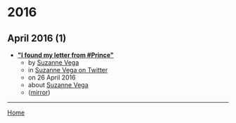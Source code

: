 # 2016

## April 2016 (1)

 - [**"I found my letter from #Prince"**](https://twitter.com/suzyv/status/724728422006554624)
    - by [Suzanne Vega](../../authors/suzanne-vega/index.md)
    - in [Suzanne Vega on Twitter](https://twitter.com/suzyv/)
    - on 26 April 2016
    - about [Suzanne Vega](../../topics/suzanne-vega/index.md)
    - ([mirror](https://web.archive.org/web/*/https://twitter.com/suzyv/status/724728422006554624))

----

[Home](../index.md)

